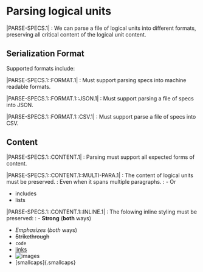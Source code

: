 # Parsing logical units

|PARSE-SPECS.1|
: We can parse a file of logical units into different formats, preserving all
  critical content of the logical unit content.

## Serialization Format

Supported formats include:

|PARSE-SPECS.1::FORMAT.1|
: Must support parsing specs into machine readable formats.

|PARSE-SPECS.1::FORMAT.1::JSON.1|
: Must support parsing a file of specs into JSON.

|PARSE-SPECS.1::FORMAT.1::CSV.1|
: Must support parse a file of specs into CSV.

## Content

|PARSE-SPECS.1::CONTENT.1|
: Parsing must support all expected forms of content.

|PARSE-SPECS.1::CONTENT.1::MULTI-PARA.1|
: The content of logical units must be preserved.
: Even when it spans multiple paragraphs.
: - Or
 - includes
 - lists

|PARSE-SPECS.1::CONTENT.1::INLINE.1|
: The folowing inline styling must be preserved:
: - **Strong** (__both__ ways)
 - *Emphasizes* (_both_ ways)
 - ~~Strikethrough~~
 - `code`
 - [links](/url)
 - ![images](/url)
 - [smallcaps]{.smallcaps}
